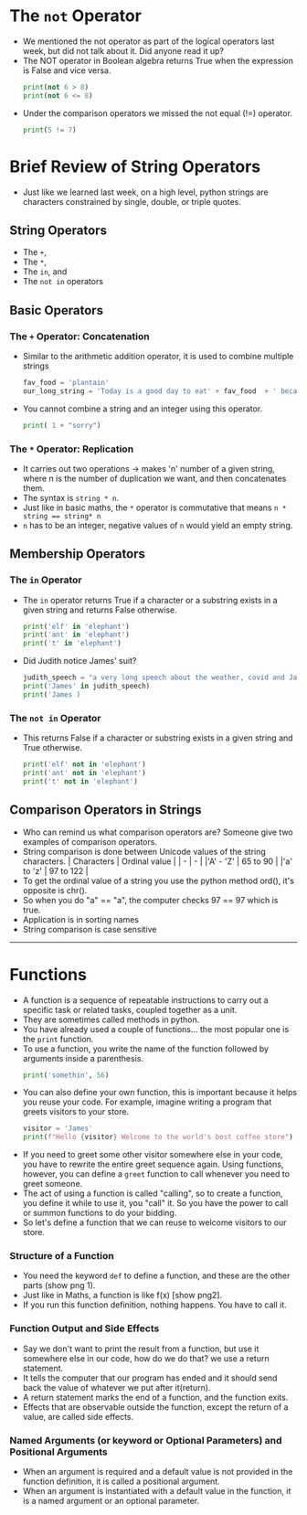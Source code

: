 # The `not` Operator

- We mentioned the not operator as part of the logical operators last week, but did not talk about it. Did anyone read it up?
- The NOT operator in Boolean algebra returns True when the expression is False and vice versa.
  ```python
  print(not 6 > 8)
  print(not 6 <= 8)
  ```
- Under the comparison operators we missed the not equal (!=) operator.
  ```python
  print(5 != 7)
  ```

# Brief Review of String Operators

- Just like we learned last week, on a high level, python strings are characters constrained by single, double, or triple quotes.

## String Operators

- The `+`,
- The `*`,
- The `in`, and
- The `not in` operators

## Basic Operators

### The `+` Operator: Concatenation

- Similar to the arithmetic addition operator, it is used to combine multiple strings

  ```python
  fav_food = 'plantain'
  our_long_string = 'Today is a good day to eat' + fav_food  + ' because it is my birthday'
  ```

- You cannot combine a string and an integer using this operator.
  ```python
  print( 1 + "sorry")
  ```

### The `*` Operator: Replication

- It carries out two operations -> makes 'n' number of a given string, where n is the number of duplication we want, and then concatenates them.
- The syntax is `string * n`.
- Just like in basic maths, the `*` operator is commutative that means `n * string == string* n`
- `n` has to be an integer, negative values of `n` would yield an empty string.

## Membership Operators

### The `in` Operator

- The `in` operator returns True if a character or a substring exists in a given string and returns False otherwise.
  ```python
  print('elf' in 'elephant')
  print('ant' in 'elephant')
  print('t' in 'elephant')
  ```
- Did Judith notice James' suit?
  ```python
  judith_speech = "a very long speech about the weather, covid and James' suit"
  print('James' in judith_speech)
  print('James )
  ```

### The `not in` Operator

- This returns False if a character or substring exists in a given string and True otherwise.
  ```python
  print('elf' not in 'elephant')
  print('ant' not in 'elephant')
  print('t' not in 'elephant')
  ```

## Comparison Operators in Strings

- Who can remind us what comparison operators are? Someone give two examples of comparison operators.
- String comparison is done between Unicode values of the string characters.
  | Characters | Ordinal value |
  | - | - |
  |'A' - 'Z' | 65 to 90 |
  |'a' to 'z' | 97 to 122 |
- To get the ordinal value of a string you use the python method ord(), it's opposite is chr().
- So when you do "a" == "a", the computer checks 97 == 97 which is true.
- Application is in sorting names
- String comparison is case sensitive

---

# Functions

- A function is a sequence of repeatable instructions to carry out a specific task or related tasks, coupled together as a unit.
- They are sometimes called methods in python.
- You have already used a couple of functions... the most popular one is the `print` function.
- To use a function, you write the name of the function followed by arguments inside a parenthesis.
  ```python
  print('somethin', 56)
  ```
- You can also define your own function, this is important because it helps you reuse your code. For example, imagine writing a program that greets visitors to your store.
  ```python
  visitor = 'James'
  print(f"Hello {visitor} Welcome to the world's best coffee store")
  ```
- If you need to greet some other visitor somewhere else in your code, you have to rewrite the entire greet sequence again. Using functions, however, you can define a `greet` function to call whenever you need to greet someone.
- The act of using a function is called "calling", so to create a function, you define it while to use it, you "call" it. So you have the power to call or summon functions to do your bidding.
- So let's define a function that we can reuse to welcome visitors to our store.

### Structure of a Function

- You need the keyword `def` to define a function, and these are the other parts (show png 1).
- Just like in Maths, a function is like f(x) [show png2].
- If you run this function definition, nothing happens. You have to call it.

### Function Output and Side Effects

- Say we don't want to print the result from a function, but use it somewhere else in our code, how do we do that? we use a return statement.
- It tells the computer that our program has ended and it should send back the value of whatever we put after it(return).
- A return statement marks the end of a function, and the function exits.
- Effects that are observable outside the function, except the return of a value, are called side effects.

### Named Arguments (or keyword or Optional Parameters) and Positional Arguments

- When an argument is required and a default value is not provided in the function definition, it is called a positional argument.
- When an argument is instantiated with a default value in the function, it is a named argument or an optional parameter.
